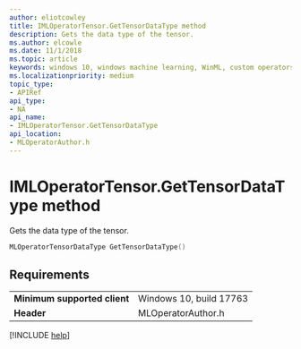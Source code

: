 ```yaml
---
author: eliotcowley
title: IMLOperatorTensor.GetTensorDataType method
description: Gets the data type of the tensor.
ms.author: elcowle
ms.date: 11/1/2018
ms.topic: article
keywords: windows 10, windows machine learning, WinML, custom operators, GetTensorDataType
ms.localizationpriority: medium
topic_type:
- APIRef
api_type:
- NA
api_name:
- IMLOperatorTensor.GetTensorDataType
api_location:
- MLOperatorAuthor.h
---
```


# IMLOperatorTensor.GetTensorDataType method

Gets the data type of the tensor.

```cpp
MLOperatorTensorDataType GetTensorDataType()
```

## Requirements

| | |
|-|-|
| **Minimum supported client** | Windows 10, build 17763 |
| **Header** | MLOperatorAuthor.h |

[!INCLUDE [help](../includes/get-help.md)]
